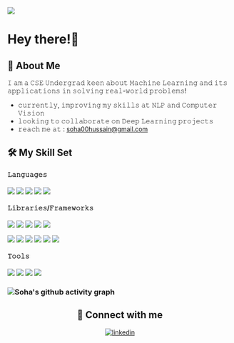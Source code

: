 ![](https://komarev.com/ghpvc/?username=SohaHussain&color=blue)
# Hey there!👋
## :book: About Me
 𝙸 𝚊𝚖 𝚊 𝙲𝚂𝙴  𝚄𝚗𝚍𝚎𝚛𝚐𝚛𝚊𝚍  𝚔𝚎𝚎𝚗  𝚊𝚋𝚘𝚞𝚝  𝙼𝚊𝚌𝚑𝚒𝚗𝚎  𝙻𝚎𝚊𝚛𝚗𝚒𝚗𝚐  𝚊𝚗𝚍  𝚒𝚝𝚜  𝚊𝚙𝚙𝚕𝚒𝚌𝚊𝚝𝚒𝚘𝚗𝚜  𝚒𝚗  𝚜𝚘𝚕𝚟𝚒𝚗𝚐  𝚛𝚎𝚊𝚕-𝚠𝚘𝚛𝚕𝚍  𝚙𝚛𝚘𝚋𝚕𝚎𝚖𝚜!
 
 - 𝚌𝚞𝚛𝚛𝚎𝚗𝚝𝚕𝚢, 𝚒𝚖𝚙𝚛𝚘𝚟𝚒𝚗𝚐 𝚖𝚢 𝚜𝚔𝚒𝚕𝚕𝚜 𝚊𝚝 𝙽𝙻𝙿 𝚊𝚗𝚍 𝙲𝚘𝚖𝚙𝚞𝚝𝚎𝚛 𝚅𝚒𝚜𝚒𝚘𝚗
 - 𝚕𝚘𝚘𝚔𝚒𝚗𝚐 𝚝𝚘 𝚌𝚘𝚕𝚕𝚊𝚋𝚘𝚛𝚊𝚝𝚎 𝚘𝚗 𝙳𝚎𝚎𝚙 𝙻𝚎𝚊𝚛𝚗𝚒𝚗𝚐 𝚙𝚛𝚘𝚓𝚎𝚌𝚝𝚜
 - 𝚛𝚎𝚊𝚌𝚑 𝚖𝚎 𝚊𝚝 : <soha00hussain@gmail.com>

## 🛠️ My Skill Set
#### 𝙻𝚊𝚗𝚐𝚞𝚊𝚐𝚎𝚜
<img src = "https://img.shields.io/badge/Python-FFD43B?style=for-the-badge&logo=python&logoColor=darkgreen"/> <img src = "https://img.shields.io/badge/C-00599C?style=for-the-badge&logo=c&logoColor=white"/>
 <img src = "https://img.shields.io/badge/C%2B%2B-00599C?style=for-the-badge&logo=c%2B%2B&logoColor=white"/>
 <img src = "https://img.shields.io/badge/Java-ED8B00?style=for-the-badge&logo=java&logoColor=white"/>
 <img src = "https://img.shields.io/badge/Scala-DC322F?style=for-the-badge&logo=scala&logoColor=white"/>
 
 #### 𝙻𝚒𝚋𝚛𝚊𝚛𝚒𝚎𝚜/𝙵𝚛𝚊𝚖𝚎𝚠𝚘𝚛𝚔𝚜
 <img src = "https://img.shields.io/badge/scikit_learn-F7931E?style=for-the-badge&logo=scikit-learn&logoColor=white"/> <img src = "https://img.shields.io/badge/OpenCV-27338e?style=for-the-badge&logo=OpenCV&logoColor=white"/>
 <img src = "https://img.shields.io/badge/TensorFlow-FF6F00?style=for-the-badge&logo=TensorFlow&logoColor=white"/>
 <img src = "https://img.shields.io/badge/Keras-D00000?style=for-the-badge&logo=Keras&logoColor=white"/>
 <img src = "https://img.shields.io/badge/hugging face-FFA910?style=for-the-badge&logo=huggingface&logoColor=white"/>
 
 
 
 <img src = "https://img.shields.io/badge/Numpy-777BB4?style=for-the-badge&logo=numpy&logoColor=white"/>  <img src = "https://img.shields.io/badge/Pandas-2C2D72?style=for-the-badge&logo=pandas&logoColor=white"/>
  <img src = "https://img.shields.io/badge/Plotly-239120?style=for-the-badge&logo=plotly&logoColor=white"/>
  <img src = "https://img.shields.io/badge/matplotlib-004088?style=for-the-badge&logo=matplotlib&logoColor=white"/> 
  <img src = "https://img.shields.io/badge/Flask-000000?style=for-the-badge&logo=flask&logoColor=white"/>
  <img src = "https://img.shields.io/badge/Selenium-43B02A?style=for-the-badge&logo=Selenium&logoColor=white"/>
  
 #### 𝚃𝚘𝚘𝚕𝚜
 <img src = "https://img.shields.io/badge/Google_Cloud-4285F4?style=for-the-badge&logo=google-cloud&logoColor=white"/> <img src = "https://img.shields.io/badge/microsoft%20azure-0089D6?style=for-the-badge&logo=microsoft-azure&logoColor=white"/>
 <img src = "https://img.shields.io/badge/Amazon_AWS-FF9900?style=for-the-badge&logo=amazonaws&logoColor=white"/>
 <img src = "https://img.shields.io/badge/Figma-F24E1E?style=for-the-badge&logo=figma&logoColor=white"/>

 ### ![Soha's github activity graph](https://github-readme-activity-graph.cyclic.app/graph?username=SohaHussain&theme=nord) 
 
<div align="center">
 
## 🔗 Connect with me
<div align="center">

<a href="https://www.linkedin.com/in/soha-hussain/" target="_blank">
<img src=https://img.shields.io/badge/linkedin-%231E77B5.svg?&style=for-the-badge&logo=linkedin&logoColor=white alt=linkedin style="margin-bottom: 5px;" />
</a>


 
 
</div>  
  





